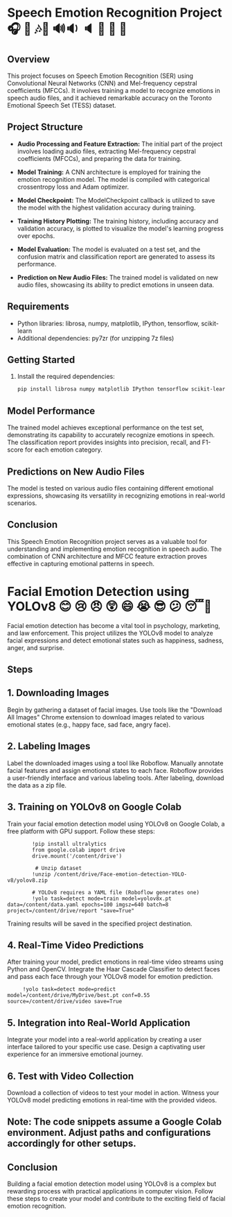 # Speech Emotion Recognition Project 🎧 🎤 🎶🎵 🔊🔉 🔈 🎼 🎸 🎷 

## Overview

This project focuses on Speech Emotion Recognition (SER) using Convolutional Neural Networks (CNN) and Mel-frequency cepstral coefficients (MFCCs). It involves training a model to recognize emotions in speech audio files, and it achieved remarkable accuracy on the Toronto Emotional Speech Set (TESS) dataset.

## Project Structure

- **Audio Processing and Feature Extraction:** The initial part of the project involves loading audio files, extracting Mel-frequency cepstral coefficients (MFCCs), and preparing the data for training.

- **Model Training:** A CNN architecture is employed for training the emotion recognition model. The model is compiled with categorical crossentropy loss and Adam optimizer.

- **Model Checkpoint:** The ModelCheckpoint callback is utilized to save the model with the highest validation accuracy during training.

- **Training History Plotting:** The training history, including accuracy and validation accuracy, is plotted to visualize the model's learning progress over epochs.

- **Model Evaluation:** The model is evaluated on a test set, and the confusion matrix and classification report are generated to assess its performance.

- **Prediction on New Audio Files:** The trained model is validated on new audio files, showcasing its ability to predict emotions in unseen data.

## Requirements

- Python libraries: librosa, numpy, matplotlib, IPython, tensorflow, scikit-learn
- Additional dependencies: py7zr (for unzipping 7z files)

## Getting Started

1. Install the required dependencies:

   ```bash
   pip install librosa numpy matplotlib IPython tensorflow scikit-learn py7zr

## Model Performance

The trained model achieves exceptional performance on the test set, demonstrating its capability to accurately recognize emotions in speech. The classification report provides insights into precision, recall, and F1-score for each emotion category.

## Predictions on New Audio Files

The model is tested on various audio files containing different emotional expressions, showcasing its versatility in recognizing emotions in real-world scenarios.

## Conclusion

This Speech Emotion Recognition project serves as a valuable tool for understanding and implementing emotion recognition in speech audio. The combination of CNN architecture and MFCC feature extraction proves effective in capturing emotional patterns in speech.


# Facial Emotion Detection using YOLOv8  😊 😢 😠 😲 😄 😭 😎 😕 😴🥳

Facial emotion detection has become a vital tool in psychology, marketing, and law enforcement. This project utilizes the YOLOv8 model to analyze facial expressions and detect emotional states such as happiness, sadness, anger, and surprise.

## Steps

## 1. Downloading Images

Begin by gathering a dataset of facial images. Use tools like the "Download All Images" Chrome extension to download images related to various emotional states (e.g., happy face, sad face, angry face).

## 2. Labeling Images

Label the downloaded images using a tool like Roboflow. Manually annotate facial features and assign emotional states to each face. Roboflow provides a user-friendly interface and various labeling tools. After labeling, download the data as a zip file.

## 3. Training on YOLOv8 on Google Colab

Train your facial emotion detection model using YOLOv8 on Google Colab, a free platform with GPU support. Follow these steps:

            !pip install ultralytics
            from google.colab import drive
            drive.mount('/content/drive')
         
             # Unzip dataset
            !unzip /content/drive/Face-emotion-detection-YOLO-v8/yolov8.zip
         
            # YOLOv8 requires a YAML file (Roboflow generates one)
            !yolo task=detect mode=train model=yolov8x.pt data=/content/data.yaml epochs=100 imgsz=640 batch=8 project=/content/drive/report "save=True"


Training results will be saved in the specified project destination.

## 4. Real-Time Video Predictions

After training your model, predict emotions in real-time video streams using Python and OpenCV. Integrate the Haar Cascade Classifier to detect faces and pass each face through your YOLOv8 model for emotion prediction.

         !yolo task=detect mode=predict model=/content/drive/MyDrive/best.pt conf=0.55 source=/content/drive/video save=True

## 5. Integration into Real-World Application
Integrate your model into a real-world application by creating a user interface tailored to your specific use case. Design a captivating user experience for an immersive emotional journey.

## 6. Test with Video Collection
Download a collection of videos to test your model in action. Witness your YOLOv8 model predicting emotions in real-time with the provided videos.

## Note: The code snippets assume a Google Colab environment. Adjust paths and configurations accordingly for other setups.

## Conclusion

Building a facial emotion detection model using YOLOv8 is a complex but rewarding process with practical applications in computer vision. Follow these steps to create your model and contribute to the exciting field of facial emotion recognition.
